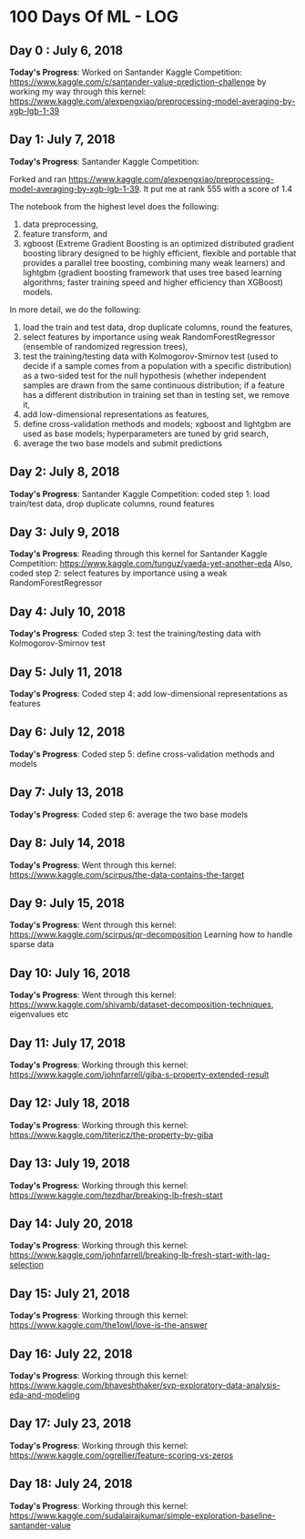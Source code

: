 # 100 Days Of ML - LOG

## Day 0 : July 6, 2018
**Today's Progress**: Worked on Santander Kaggle Competition: https://www.kaggle.com/c/santander-value-prediction-challenge by working my way through this kernel: https://www.kaggle.com/alexpengxiao/preprocessing-model-averaging-by-xgb-lgb-1-39

## Day 1: July 7, 2018
**Today's Progress**: Santander Kaggle Competition: 

Forked and ran https://www.kaggle.com/alexpengxiao/preprocessing-model-averaging-by-xgb-lgb-1-39. It put me at rank 555 with a score of 1.4

The notebook from the highest level does the following: 
1) data preprocessing, 
2) feature transform, and 
3) xgboost (Extreme Gradient Boosting is an optimized distributed gradient boosting library designed to be highly efficient, flexible and portable that provides a parallel tree boosting, combining many weak learners) and lightgbm (gradient boosting framework that uses tree based learning algorithms; faster training speed and higher efficiency than XGBoost) models. 

In more detail, we do the following: 
1) load the train and test data, drop duplicate columns, round the features, 
2) select features by importance using weak RandomForestRegressor (ensemble of randomized regression trees), 
3) test the training/testing data with Kolmogorov-Smirnov test (used to decide if a sample comes from a population with a specific distribution) as a two-sided test for the null hypothesis (whether independent samples are drawn from the same continuous distribution; if a feature has a different distribution in training set than in testing set, we remove it,
4) add low-dimensional representations as features,
5) define cross-validation methods and models; xgboost and lightgbm are used as base models; hyperparameters are tuned by grid search,
6) average the two base models and submit predictions

## Day 2: July 8, 2018
**Today's Progress**: Santander Kaggle Competition: coded step 1: load train/test data, drop duplicate columns, round features

## Day 3: July 9, 2018
**Today's Progress**: Reading through this kernel for Santander Kaggle Competition:
https://www.kaggle.com/tunguz/yaeda-yet-another-eda
Also, coded step 2: select features by importance using a weak RandomForestRegressor

## Day 4: July 10, 2018
**Today's Progress**:
Coded step 3: test the training/testing data with Kolmogorov-Smirnov test

## Day 5: July 11, 2018
**Today's Progress**:
Coded step 4: add low-dimensional representations as features

## Day 6: July 12, 2018
**Today's Progress**:
Coded step 5: define cross-validation methods and models

## Day 7: July 13, 2018
**Today's Progress**:
Coded step 6: average the two base models

## Day 8: July 14, 2018
**Today's Progress**:
Went through this kernel: https://www.kaggle.com/scirpus/the-data-contains-the-target

## Day 9: July 15, 2018
**Today's Progress**:
Went through this kernel: https://www.kaggle.com/scirpus/qr-decomposition Learning how to handle sparse data

## Day 10: July 16, 2018
**Today's Progress**:
Went through this kernel: https://www.kaggle.com/shivamb/dataset-decomposition-techniques, eigenvalues etc

## Day 11: July 17, 2018
**Today's Progress**:
Working through this kernel: https://www.kaggle.com/johnfarrell/giba-s-property-extended-result

## Day 12: July 18, 2018
**Today's Progress**:
Working through this kernel: https://www.kaggle.com/titericz/the-property-by-giba

## Day 13: July 19, 2018
**Today's Progress**:
Working through this kernel: https://www.kaggle.com/tezdhar/breaking-lb-fresh-start

## Day 14: July 20, 2018
**Today's Progress**:
Working through this kernel: https://www.kaggle.com/johnfarrell/breaking-lb-fresh-start-with-lag-selection

## Day 15: July 21, 2018
**Today's Progress**:
Working through this kernel: https://www.kaggle.com/the1owl/love-is-the-answer

## Day 16: July 22, 2018
**Today's Progress**:
Working through this kernel: https://www.kaggle.com/bhaveshthaker/svp-exploratory-data-analysis-eda-and-modeling

## Day 17: July 23, 2018
**Today's Progress**:
Working through this kernel: https://www.kaggle.com/ogrellier/feature-scoring-vs-zeros

## Day 18: July 24, 2018
**Today's Progress**:
Working through this kernel: https://www.kaggle.com/sudalairajkumar/simple-exploration-baseline-santander-value


